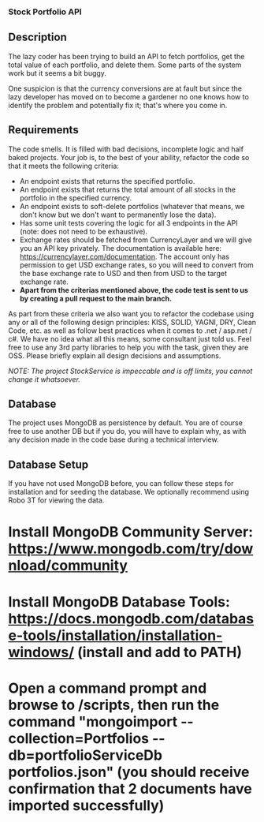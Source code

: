 ### Stock Portfolio API

## Description
The lazy coder has been trying to build an API to fetch portfolios, get the total value of each portfolio, and delete them. Some parts of the system work but it seems a bit buggy. 

One suspicion is that the currency conversions are at fault but since the lazy developer has moved on to become a gardener no one knows how to identify the problem and potentially fix it; that's where you come in.

## Requirements
The code smells. It is filled with bad decisions, incomplete logic and half baked projects. Your job is, to the best of your ability, refactor the code so that it meets the following criteria:
- An endpoint exists that returns the specified portfolio.
- An endpoint exists that returns the total amount of all stocks in the portfolio in the specified currency.
- An endpoint exists to soft-delete portfolios (whatever that means, we don't know but we don't want to permanently lose the data).
- Has some unit tests covering the logic for all 3 endpoints in the API (note: does not need to be exhaustive).
- Exchange rates should be fetched from CurrencyLayer and we will give you an API key privately. The documentation is available here: https://currencylayer.com/documentation. The account only has permission to get USD exchange rates, so you will need to convert from the base exchange rate to USD and then from USD to the target exchange rate.
- **Apart from the criterias mentioned above, the code test is sent to us by creating a pull request to the main branch.**

As part from these criteria we also want you to refactor the codebase using any or all of the following design principles: KISS, SOLID, YAGNI, DRY, Clean Code, etc. as well as follow best practices when it comes to .net / asp.net / c#. We have no idea what all this means, some consultant just told us. Feel free to use any 3rd party libraries to help you with the task, given they are OSS. Please briefly explain all design decisions and assumptions.

_NOTE: The project StockService is impeccable and is off limits, you cannot change it whatsoever._

## Database
The project uses MongoDB as persistence by default. You are of course free to use another DB but if you do, you will have to explain why, as with any decision made in the code base during a technical interview.

## Database Setup
If you have not used MongoDB before, you can follow these steps for installation and for seeding the database. We optionally recommend using Robo 3T for viewing the data.

# Install MongoDB Community Server: https://www.mongodb.com/try/download/community
# Install MongoDB Database Tools: https://docs.mongodb.com/database-tools/installation/installation-windows/ (install and add to PATH)
# Open a command prompt and browse to /scripts, then run the command "mongoimport --collection=Portfolios --db=portfolioServiceDb portfolios.json" (you should receive confirmation that 2 documents have imported successfully)